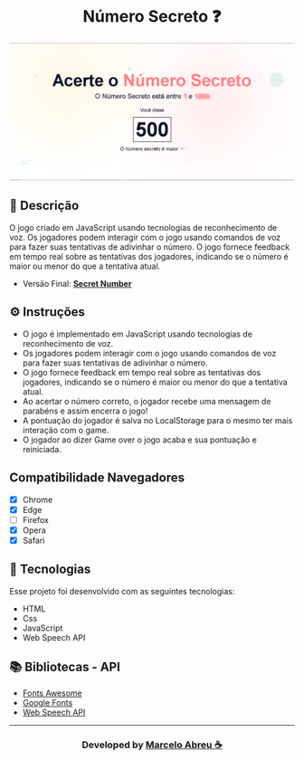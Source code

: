 <h1 align="center">
   Número Secreto ❓
</h1>

<img src="img/Screenshote.png">

## 📝 Descrição

O jogo criado em JavaScript usando tecnologias de reconhecimento de voz.
Os jogadores podem interagir com o jogo usando comandos de voz para fazer suas tentativas de adivinhar o número.
O jogo fornece feedback em tempo real sobre as tentativas dos jogadores, indicando se o número é maior ou menor do que a tentativa atual.

- Versão Final: [**Secret Number**](https://number-seecret.vercel.app)

## ⚙️ Instruções
- O jogo é implementado em JavaScript usando tecnologias de reconhecimento de voz.
- Os jogadores podem interagir com o jogo usando comandos de voz para fazer suas tentativas de adivinhar o número.
- O jogo fornece feedback em tempo real sobre as tentativas dos jogadores, indicando se o número é maior ou menor do que a tentativa atual.
- Ao acertar o número correto, o jogador recebe uma mensagem de parabéns e assim encerra o jogo!
- A pontuação do jogador é salva no LocalStorage para o mesmo ter mais interação com o game.
- O jogador ao dizer Game over o jogo acaba e sua pontuação e reiniciada.

## Compatibilidade Navegadores
- [x] Chrome
- [x] Edge
- [ ] Firefox
- [x] Opera
- [x] Safari
  
## 🚀 Tecnologias

Esse projeto foi desenvolvido com as seguintes tecnologias:

- HTML
- Css
- JavaScript
- Web Speech API

## 📚 Bibliotecas - API

- [Fonts Awesome](https://fontawesome.com/)
- [Google Fonts](https://fonts.google.com/)
- [Web Speech API](https://developer.mozilla.org/en-US/docs/Web/API/Web_Speech_API/Using_the_Web_Speech_API)

-----

<h3 align="center"> Developed by <a href="#">Marcelo Abreu ☕</a></h3>
